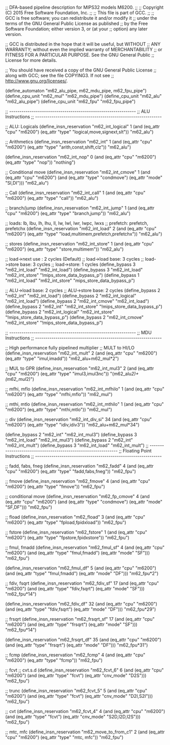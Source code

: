 ;; DFA-based pipeline description for MIPS32 models M6200.
;;
;; Copyright (C) 2015 Free Software Foundation, Inc.
;;
;; This file is part of GCC.
;;
;; GCC is free software; you can redistribute it and/or modify it
;; under the terms of the GNU General Public License as published
;; by the Free Software Foundation; either version 3, or (at your
;; option) any later version.

;; GCC is distributed in the hope that it will be useful, but WITHOUT
;; ANY WARRANTY; without even the implied warranty of MERCHANTABILITY
;; or FITNESS FOR A PARTICULAR PURPOSE.  See the GNU General Public
;; License for more details.

;; You should have received a copy of the GNU General Public License
;; along with GCC; see the file COPYING3.  If not see
;; <http://www.gnu.org/licenses/>.

(define_automaton "m62_alu_pipe, m62_mdu_pipe, m62_fpu_pipe")
(define_cpu_unit "m62_mul" "m62_mdu_pipe")
(define_cpu_unit "m62_alu" "m62_alu_pipe")
(define_cpu_unit "m62_fpu" "m62_fpu_pipe")

;; --------------------------------------------------------------
;; ALU Instructions
;; --------------------------------------------------------------

;; ALU: Logicals
(define_insn_reservation "m62_int_logical" 1
  (and (eq_attr "cpu" "m6200")
       (eq_attr "type" "logical,move,signext,slt"))
  "m62_alu")

;; Arithmetics
(define_insn_reservation "m62_int" 1
  (and (eq_attr "cpu" "m6200")
       (eq_attr "type" "arith,const,shift,clz"))
  "m62_alu")

(define_insn_reservation "m62_int_nop" 0
  (and (eq_attr "cpu" "m6200")
       (eq_attr "type" "nop"))
  "nothing")

;; Conditional move
(define_insn_reservation "m62_int_cmove" 1
  (and (eq_attr "cpu" "m6200")
       (and (eq_attr "type" "condmove")
	    (eq_attr "mode" "SI,DI")))
  "m62_alu")

;; Call
(define_insn_reservation "m62_int_call" 1
  (and (eq_attr "cpu" "m6200")
       (eq_attr "type" "call"))
  "m62_alu")

;; branch/jump
(define_insn_reservation "m62_int_jump" 1
  (and (eq_attr "cpu" "m6200")
       (eq_attr "type" "branch,jump"))
  "m62_alu")

;; loads: lb, lbu, lh, lhu, ll, lw, lwl, lwr, lwpc, lwxs
;; prefetch: prefetch, prefetchx
(define_insn_reservation "m62_int_load" 2
  (and (eq_attr "cpu" "m6200")
       (eq_attr "type" "load,multimem,prefetch,prefetchx"))
  "m62_alu")

;; stores
(define_insn_reservation "m62_int_store" 1
  (and (eq_attr "cpu" "m6200")
       (eq_attr "type" "store,multimem"))
  "m62_alu")

;; load->next use :  2 cycles (Default)
;; load->load base:  3 cycles
;; load->store base: 3 cycles
;; load->store:	     1 cycles
(define_bypass 3 "m62_int_load" "m62_int_load")
(define_bypass 3 "m62_int_load" "m62_int_store" "!mips_store_data_bypass_p")
(define_bypass 1 "m62_int_load" "m62_int_store" "mips_store_data_bypass_p")

;; ALU->load base:   2 cycles
;; ALU->store base:  2 cycles
(define_bypass 2 "m62_int" "m62_int_load")
(define_bypass 2 "m62_int_logical" "m62_int_load")
(define_bypass 2 "m62_int_cmove" "m62_int_load")
(define_bypass 2 "m62_int" "m62_int_store" "!mips_store_data_bypass_p")
(define_bypass 2 "m62_int_logical" "m62_int_store" "!mips_store_data_bypass_p")
(define_bypass 2 "m62_int_cmove" "m62_int_store" "!mips_store_data_bypass_p")

;; --------------------------------------------------------------
;; MDU Instructions
;; --------------------------------------------------------------

;; High performance fully pipelined multiplier
;; MULT to HI/LO
(define_insn_reservation "m62_int_mult" 2
  (and (eq_attr "cpu" "m6200")
       (eq_attr "type" "imul,imadd"))
  "m62_alu+m62_mul*2")

;; MUL to GPR
(define_insn_reservation "m62_int_mul3" 2
  (and (eq_attr "cpu" "m6200")
       (eq_attr "type" "imul3,imul3nc"))
  "(m62_alu*2)+(m62_mul*2)")

;; mfhi, mflo
(define_insn_reservation "m62_int_mfhilo" 1
  (and (eq_attr "cpu" "m6200")
       (eq_attr "type" "mfhi,mflo"))
  "m62_mul")

;; mthi, mtlo
(define_insn_reservation "m62_int_mthilo" 1
  (and (eq_attr "cpu" "m6200")
       (eq_attr "type" "mthi,mtlo"))
  "m62_mul")

;; div
(define_insn_reservation "m62_int_div_si" 34
  (and (eq_attr "cpu" "m6200")
       (eq_attr "type" "idiv,idiv3"))
  "m62_alu+m62_mul*34")

(define_bypass 2 "m62_int" "m62_int_mul3")
(define_bypass 3 "m62_int_load" "m62_int_mul3")
(define_bypass 2 "m62_int" "m62_int_mult")
(define_bypass 3 "m62_int_load" "m62_int_mult")
;; --------------------------------------------------------------
;; Floating Point Instructions
;; --------------------------------------------------------------

;; fadd, fabs, fneg
(define_insn_reservation "m62_fadd" 4
  (and (eq_attr "cpu" "m6200")
       (eq_attr "type" "fadd,fabs,fneg"))
  "m62_fpu")

;; fmove
(define_insn_reservation "m62_fmove" 4
  (and (eq_attr "cpu" "m6200")
       (eq_attr "type" "fmove"))
  "m62_fpu")

;; conditional move
(define_insn_reservation "m62_fp_cmove" 4
  (and (eq_attr "cpu" "m6200")
       (and (eq_attr "type" "condmove")
	    (eq_attr "mode" "SF,DF")))
  "m62_fpu")

;; fload
(define_insn_reservation "m62_fload" 3
  (and (eq_attr "cpu" "m6200")
       (eq_attr "type" "fpload,fpidxload"))
  "m62_fpu")

;; fstore
(define_insn_reservation "m62_fstore" 1
  (and (eq_attr "cpu" "m6200")
       (eq_attr "type" "fpstore,fpidxstore"))
  "m62_fpu")

;; fmul, fmadd
(define_insn_reservation "m62_fmul_sf" 4
  (and (eq_attr "cpu" "m6200")
       (and (eq_attr "type" "fmul,fmadd")
	    (eq_attr "mode" "SF")))
  "m62_fpu")

(define_insn_reservation "m62_fmul_df" 5
  (and (eq_attr "cpu" "m6200")
       (and (eq_attr "type" "fmul,fmadd")
	    (eq_attr "mode" "DF")))
  "m62_fpu*2")

;; fdiv, fsqrt
(define_insn_reservation "m62_fdiv_sf" 17
  (and (eq_attr "cpu" "m6200")
       (and (eq_attr "type" "fdiv,fsqrt")
	    (eq_attr "mode" "SF")))
  "m62_fpu*14")

(define_insn_reservation "m62_fdiv_df" 32
  (and (eq_attr "cpu" "m6200")
       (and (eq_attr "type" "fdiv,fsqrt")
	    (eq_attr "mode" "DF")))
  "m62_fpu*29")

;; frsqrt
(define_insn_reservation "m62_frsqrt_sf" 17
  (and (eq_attr "cpu" "m6200")
       (and (eq_attr "type" "frsqrt")
	    (eq_attr "mode" "SF")))
  "m62_fpu*14")

(define_insn_reservation "m62_frsqrt_df" 35
  (and (eq_attr "cpu" "m6200")
       (and (eq_attr "type" "frsqrt")
	    (eq_attr "mode" "DF")))
  "m62_fpu*31")

;; fcmp
(define_insn_reservation "m62_fcmp" 4
  (and (eq_attr "cpu" "m6200")
       (eq_attr "type" "fcmp"))
  "m62_fpu")

;; fcvt
;; cvt.s.d
(define_insn_reservation "m62_fcvt_6" 6
  (and (eq_attr "cpu" "m6200")
       (and (eq_attr "type" "fcvt")
	    (eq_attr "cnv_mode" "D2S")))
  "m62_fpu")

;; trunc
(define_insn_reservation "m62_fcvt_5" 5
  (and (eq_attr "cpu" "m6200")
       (and (eq_attr "type" "fcvt")
	    (eq_attr "cnv_mode" "D2I,S2I")))
  "m62_fpu")

;; cvt
(define_insn_reservation "m62_fcvt_4" 4
  (and (eq_attr "cpu" "m6200")
       (and (eq_attr "type" "fcvt")
	    (eq_attr "cnv_mode" "S2D,I2D,I2S")))
  "m62_fpu")

;; mtc, mfc
(define_insn_reservation "m62_move_to_from_c1" 2
  (and (eq_attr "cpu" "m6200")
       (eq_attr "type" "mtc, mfc"))
  "m62_fpu")
